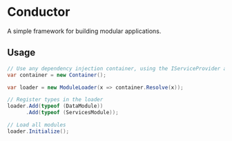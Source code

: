 # Conductor
A simple framework for building modular applications.

## Usage
```csharp
// Use any dependency injection container, using the IServiceProvider as a go-between
var container = new Container();

var loader = new ModuleLoader(x => container.Resolve(x));

// Register types in the loader
loader.Add(typeof (DataModule))
	  .Add(typeof (ServicesModule));

// Load all modules
loader.Initialize();
```
